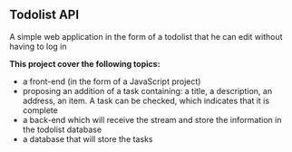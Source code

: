 ## Todolist API

A simple web application in the form of a todolist that he can edit without having to log in

**This project cover the following topics:**
- a front-end (in the form of a JavaScript project)
- proposing an addition of a task containing: a title, a description, an address, an item. A task can be checked, which indicates that it is complete
- a back-end which will receive the stream and store the information in the todolist database
- a database that will store the tasks